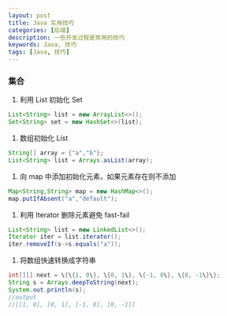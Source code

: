 ```yaml
---
layout: post
title: Java 实用技巧
categories: [后端]
description: 一些开发过程是常用的技巧
keywords: Java, 技巧
tags: [Java, 技巧]
---
```


### 集合
1. 利用 List 初始化 Set
```java
List<String> list = new ArrayList<>();
Set<String> set = new HashSet<>(list);
```

1. 数组初始化 List
```java
String[] array = {"a","b"};
List<String> list = Arrays.asList(array);
```

1. 向 map 中添加初始化元素，如果元素存在则不添加
```java
Map<String,String> map = new HashMap<>();
map.putIfAbsent("a","default");
```

1. 利用 Iterator 删除元素避免 fast-fail
```java
List<String> list = new LinkedList<>();
Iterator iter = list.iterator();
iter.removeIf(s->s.equals("a"));
```

1. 将数组快速转换成字符串
```java
int[][] next = \{\{1, 0\}, \{0, 1\}, \{-1, 0\}, \{0, -1\}\};
String s = Arrays.deepToString(next);
System.out.println(s);
//output
//[[1, 0], [0, 1], [-1, 0], [0, -1]]
```



